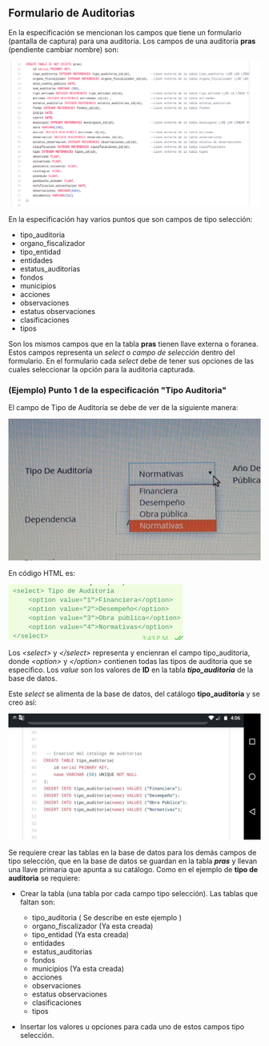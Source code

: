 ## Formulario de Auditorias 

En la especificación se mencionan los campos que tiene un formulario (pantalla de captura) para una auditoria. Los campos de una auditoría **pras** (pendiente cambiar nombre) son:

![alt text](https://github.com/Minux13/PRAs/blob/master/imagesMD/tabla_pras.png?raw=true)

En la especificación hay varios puntos que son campos de tipo selección:

 - tipo_auditoria
 - organo_fiscalizador
 - tipo_entidad
 - entidades
 - estatus_auditorias
 - fondos
 - municipios
 - acciones
 - observaciones
 - estatus observaciones
 - clasificaciones
 - tipos

 Son los mismos campos que en la tabla **pras** tienen llave externa o foranea. Estos campos representa un *select* o *campo de selección* dentro del formulario. En el formulario cada *select* debe de tener sus opciones de las cuales seleccionar la opción para la auditoria capturada. 

### (Ejemplo) Punto 1 de la especificación "Tipo Auditoria"

El campo de Tipo de Auditoría se debe de ver de la siguiente manera:

![alt text](https://github.com/Minux13/PRAs/blob/master/imagesMD/select.jpg?raw=true)

En código HTML es:

![alt text](https://github.com/Minux13/PRAs/blob/master/imagesMD/select.png?raw=true)

Los *\<select\>* y *\</select\>* representa y encienran el campo tipo_auditoria, donde *\<option\>* y *\</option\>* contienen todas las tipos de auditoria que se especifico. Los *value* son los valores de **ID** en la tabla ***tipo_auditoria*** de la base de datos.

Este *select* se alimenta de la base de datos, del catálogo **tipo_auditoria** y se creo así:

![alt text](https://github.com/Minux13/PRAs/blob/master/imagesMD/tabla_tipo_auditorias.jpg?raw=true)

Se requiere crear las tablas en la base de datos para los demás campos de tipo selección, que en la base de datos se guardan en la tabla ***pras*** y llevan una llave primaria que apunta a su catálogo. Como en el ejemplo de **tipo de auditoria** se requiere:
 - Crear la tabla (una tabla por cada campo tipo selección). Las tablas que faltan son:
    - tipo_auditoria ( Se describe en este ejemplo )
    - organo_fiscalizador (Ya esta creada)
    - tipo_entidad (Ya esta creada)
    - entidades
    - estatus_auditorias
    - fondos
    - municipios (Ya esta creada)
    - acciones
    - observaciones
    - estatus observaciones
    - clasificaciones
    - tipos

 - Insertar los valores u opciones para cada uno de estos campos tipo selección.


